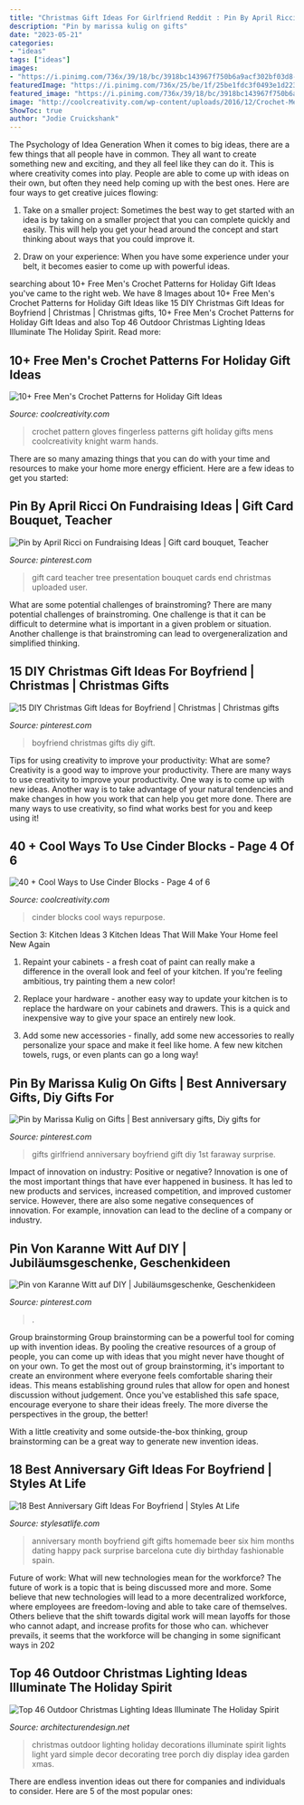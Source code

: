 ```yaml
---
title: "Christmas Gift Ideas For Girlfriend Reddit : Pin By April Ricci On Fundraising Ideas"
description: "Pin by marissa kulig on gifts"
date: "2023-05-21"
categories:
- "ideas"
tags: ["ideas"]
images:
- "https://i.pinimg.com/736x/39/18/bc/3918bc143967f750b6a9acf302bf03d8--student-teacher-school-teacher.jpg"
featuredImage: "https://i.pinimg.com/736x/25/be/1f/25be1fdc3f0493e1d223f567def6dd47--one-year-anniversary-gift-ideas-the-boyfriend.jpg"
featured_image: "https://i.pinimg.com/736x/39/18/bc/3918bc143967f750b6a9acf302bf03d8--student-teacher-school-teacher.jpg"
image: "http://coolcreativity.com/wp-content/uploads/2016/12/Crochet-Mens-Fingerless-Knight-Gloves-Free-Pattern.jpg"
ShowToc: true
author: "Jodie Cruickshank"
---
```



The Psychology of Idea Generation
When it comes to big ideas, there are a few things that all people have in common. They all want to create something new and exciting, and they all feel like they can do it. This is where creativity comes into play. People are able to come up with ideas on their own, but often they need help coming up with the best ones. Here are four ways to get creative juices flowing:
1. Take on a smaller project: Sometimes the best way to get started with an idea is by taking on a smaller project that you can complete quickly and easily. This will help you get your head around the concept and start thinking about ways that you could improve it.

2. Draw on your experience: When you have some experience under your belt, it becomes easier to come up with powerful ideas.

	

		
searching about 10+ Free Men&#039;s Crochet Patterns for Holiday Gift Ideas you've came to the right web. We have 8 Images about 10+ Free Men&#039;s Crochet Patterns for Holiday Gift Ideas like 15 DIY Christmas Gift Ideas for Boyfriend | Christmas | Christmas gifts, 10+ Free Men&#039;s Crochet Patterns for Holiday Gift Ideas and also Top 46 Outdoor Christmas Lighting Ideas Illuminate The Holiday Spirit. Read more:
		
    
## 10+ Free Men&#039;s Crochet Patterns For Holiday Gift Ideas

<img loading=lazy src="http://coolcreativity.com/wp-content/uploads/2016/12/Crochet-Mens-Fingerless-Knight-Gloves-Free-Pattern.jpg" onerror="this.onerror=null;this.src='https://tse4.mm.bing.net/th?id=OIP.kvsPg3mIDKiAO20pUJu3egHaKH&amp;pid=15.1';" alt="10+ Free Men&#039;s Crochet Patterns for Holiday Gift Ideas">

_Source: coolcreativity.com_

>crochet pattern gloves fingerless patterns gift holiday gifts mens coolcreativity knight warm hands. 

	

There are so many amazing things that you can do with your time and resources to make your home more energy efficient. Here are a few ideas to get you started:

    
## Pin By April Ricci On Fundraising Ideas | Gift Card Bouquet, Teacher

<img loading=lazy src="https://i.pinimg.com/736x/39/18/bc/3918bc143967f750b6a9acf302bf03d8--student-teacher-school-teacher.jpg" onerror="this.onerror=null;this.src='https://tse4.mm.bing.net/th?id=OIP.YVjt8A8_wF1RcYfytD6g-gHaJ3&amp;pid=15.1';" alt="Pin by April Ricci on Fundraising Ideas | Gift card bouquet, Teacher">

_Source: pinterest.com_

>gift card teacher tree presentation bouquet cards end christmas uploaded user. 

	

What are some potential challenges of brainstroming?
There are many potential challenges of brainstroming. One challenge is that it can be difficult to determine what is important in a given problem or situation. Another challenge is that brainstroming can lead to overgeneralization and simplified thinking.

    
## 15 DIY Christmas Gift Ideas For Boyfriend | Christmas | Christmas Gifts

<img loading=lazy src="https://i.pinimg.com/564x/62/e0/51/62e05175581722988610944851ffeb55.jpg" onerror="this.onerror=null;this.src='https://tse2.mm.bing.net/th?id=OIP.GTzPpXphI9PswwEspLa3aQHaJ4&amp;pid=15.1';" alt="15 DIY Christmas Gift Ideas for Boyfriend | Christmas | Christmas gifts">

_Source: pinterest.com_

>boyfriend christmas gifts diy gift. 

	

Tips for using creativity to improve your productivity: What are some?
Creativity is a good way to improve your productivity. There are many ways to use creativity to improve your productivity. One way is to come up with new ideas. Another way is to take advantage of your natural tendencies and make changes in how you work that can help you get more done. There are many ways to use creativity, so find what works best for you and keep using it!

    
## 40 + Cool Ways To Use Cinder Blocks - Page 4 Of 6

<img loading=lazy src="http://coolcreativity.com/wp-content/uploads/2016/06/Cool-Ways-to-Use-Cinder-Blocks-5.jpg" onerror="this.onerror=null;this.src='https://tse1.mm.bing.net/th?id=OIP.6ruleooR3UzlyAkhTNGoagHaJ4&amp;pid=15.1';" alt="40 + Cool Ways to Use Cinder Blocks - Page 4 of 6">

_Source: coolcreativity.com_

>cinder blocks cool ways repurpose. 

	

Section 3: Kitchen Ideas
3 Kitchen Ideas That Will Make Your Home feel New Again
1. Repaint your cabinets - a fresh coat of paint can really make a difference in the overall look and feel of your kitchen. If you're feeling ambitious, try painting them a new color!

2. Replace your hardware - another easy way to update your kitchen is to replace the hardware on your cabinets and drawers. This is a quick and inexpensive way to give your space an entirely new look.

3. Add some new accessories - finally, add some new accessories to really personalize your space and make it feel like home. A few new kitchen towels, rugs, or even plants can go a long way!

    
## Pin By Marissa Kulig On Gifts | Best Anniversary Gifts, Diy Gifts For

<img loading=lazy src="https://i.pinimg.com/originals/7c/bf/c0/7cbfc0dd105f85e6d8bcdb1835440303.jpg" onerror="this.onerror=null;this.src='https://tse1.mm.bing.net/th?id=OIP.oPNUhZfP7-RaL1MvHEQ3OwHaJ3&amp;pid=15.1';" alt="Pin by Marissa Kulig on Gifts | Best anniversary gifts, Diy gifts for">

_Source: pinterest.com_

>gifts girlfriend anniversary boyfriend gift diy 1st faraway surprise. 

	

Impact of innovation on industry: Positive or negative?
Innovation is one of the most important things that have ever happened in business. It has led to new products and services, increased competition, and improved customer service. However, there are also some negative consequences of innovation. For example, innovation can lead to the decline of a company or industry.

    
## Pin Von Karanne Witt Auf DIY | Jubiläumsgeschenke, Geschenkideen

<img loading=lazy src="https://i.pinimg.com/736x/25/be/1f/25be1fdc3f0493e1d223f567def6dd47--one-year-anniversary-gift-ideas-the-boyfriend.jpg" onerror="this.onerror=null;this.src='https://tse3.mm.bing.net/th?id=OIP.M752vC9wvEta0urmu690GAHaJ3&amp;pid=15.1';" alt="Pin von Karanne Witt auf DIY | Jubiläumsgeschenke, Geschenkideen">

_Source: pinterest.com_

>. 

	

Group brainstorming
Group brainstorming can be a powerful tool for coming up with invention ideas. By pooling the creative resources of a group of people, you can come up with ideas that you might never have thought of on your own.
To get the most out of group brainstorming, it's important to create an environment where everyone feels comfortable sharing their ideas. This means establishing ground rules that allow for open and honest discussion without judgement. Once you've established this safe space, encourage everyone to share their ideas freely. The more diverse the perspectives in the group, the better!

With a little creativity and some outside-the-box thinking, group brainstorming can be a great way to generate new invention ideas.

    
## 18 Best Anniversary Gift Ideas For Boyfriend | Styles At Life

<img loading=lazy src="https://i.pinimg.com/736x/c8/62/62/c86262c313c4274adf2746fa0ee7e0a5--boyfriend--months-gift-six-month-anniversary-boyfriend.jpg" onerror="this.onerror=null;this.src='https://tse1.mm.bing.net/th?id=OIP.N3Mxk5QVI0oYjRucVBneYgHaJ3&amp;pid=15.1';" alt="18 Best Anniversary Gift Ideas For Boyfriend | Styles At Life">

_Source: stylesatlife.com_

>anniversary month boyfriend gift gifts homemade beer six him months dating happy pack surprise barcelona cute diy birthday fashionable spain. 

	

Future of work: What will new technologies mean for the workforce?
The future of work is a topic that is being discussed more and more. Some believe that new technologies will lead to a more decentralized workforce, where employees are freedom-loving and able to take care of themselves. Others believe that the shift towards digital work will mean layoffs for those who cannot adapt, and increase profits for those who can. whichever prevails, it seems that the workforce will be changing in some significant ways in 202
    
## Top 46 Outdoor Christmas Lighting Ideas Illuminate The Holiday Spirit

<img loading=lazy src="http://cdn.architecturendesign.net/wp-content/uploads/2014/11/Outdoor-Christmas-Lighting-Decorations-14.jpg" onerror="this.onerror=null;this.src='https://tse2.mm.bing.net/th?id=OIP.m8LJ5xbYm6QUYCBUj9v2qwHaLG&amp;pid=15.1';" alt="Top 46 Outdoor Christmas Lighting Ideas Illuminate The Holiday Spirit">

_Source: architecturendesign.net_

>christmas outdoor lighting holiday decorations illuminate spirit lights light yard simple decor decorating tree porch diy display idea garden xmas. 

	

There are endless invention ideas out there for companies and individuals to consider. Here are 5 of the most popular ones:

